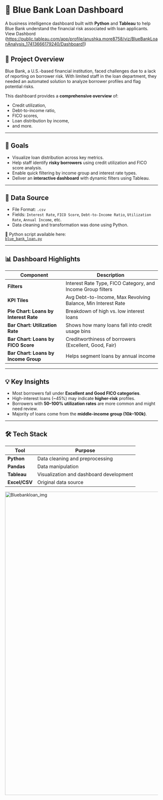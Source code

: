 # 🏦 Blue Bank Loan Dashboard

A business intelligence dashboard built with **Python** and **Tableau** to help Blue Bank understand the financial risk associated with loan applicants.
View Dashbord (https://public.tableau.com/app/profile/anushka.more8758/viz/BlueBankLoanAnalysis_17413666179240/Dashboard1)

## 📌 Project Overview

Blue Bank, a U.S.-based financial institution, faced challenges due to a lack of reporting on borrower risk. With limited staff in the loan department, they needed an automated solution to analyze borrower profiles and flag potential risks.

This dashboard provides a **comprehensive overview** of:
- Credit utilization,
- Debt-to-income ratio,
- FICO scores,
- Loan distribution by income,
- and more.

---

## 🎯 Goals

- Visualize loan distribution across key metrics.
- Help staff identify **risky borrowers** using credit utilization and FICO score analysis.
- Enable quick filtering by income group and interest rate types.
- Deliver an **interactive dashboard** with dynamic filters using Tableau.

---

## 🧩 Data Source

- File Format: `.csv` 
- Fields: `Interest Rate`, `FICO Score`, `Debt-to-Income Ratio`, `Utilization Rate`, `Annual Income`, etc.
- Data cleaning and transformation was done using Python.

🔗 Python script available here:  
[`blue_bank_loan.py`](https://github.com/anushkamore23/Blue_Bank_Loan_dashboard/blob/main/Blue_bank_loan.py)

---

## 📊 Dashboard Highlights

| Component                                | Description                                                         |
|------------------------------------------|---------------------------------------------------------------------|
| **Filters**                              | Interest Rate Type, FICO Category, and Income Group filters         |
| **KPI Tiles**                            | Avg Debt-to-Income, Max Revolving Balance, Min Interest Rate        |
| **Pie Chart: Loans by Interest Rate**    | Breakdown of high vs. low interest loans                            |
| **Bar Chart: Utilization Rate**          | Shows how many loans fall into credit usage bins                    |
| **Bar Chart: Loans by FICO Score**       | Creditworthiness of borrowers (Excellent, Good, Fair)               |
| **Bar Chart: Loans by Income Group**     | Helps segment loans by annual income                               |

---

## 💡 Key Insights

- Most borrowers fall under **Excellent and Good FICO categories**.
- High-interest loans (~45%) may indicate **higher-risk** profiles.
- Borrowers with **50–100% utilization rates** are more common and might need review.
- Majority of loans come from the **middle-income group ($10k–$100k)**.

---

## 🛠 Tech Stack

| Tool        | Purpose                                  |
|-------------|------------------------------------------|
| **Python**  | Data cleaning and preprocessing          |
| **Pandas**  | Data manipulation                        |
| **Tableau** | Visualization and dashboard development  |
| **Excel/CSV** | Original data source                   |

<img width="1000" height="1000" alt="Bluebankloan_img" src="https://github.com/user-attachments/assets/3032a981-3113-4600-9019-44d014ff4ed8" />




